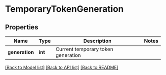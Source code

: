 # TemporaryTokenGeneration

## Properties
Name | Type | Description | Notes
------------ | ------------- | ------------- | -------------
**generation** | **int** | Current temporary token generation | 

[[Back to Model list]](../README.md#documentation-for-models) [[Back to API list]](../README.md#documentation-for-api-endpoints) [[Back to README]](../README.md)

